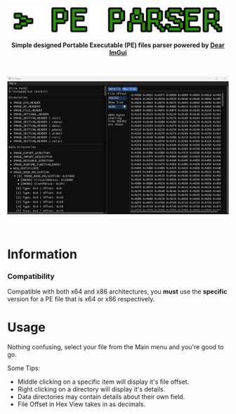 ![PEPARSER LOGO](Images/PEParser.svg "PEPARSER_LOGO")
<p align="center"><b>Simple designed Portable Executable (PE) files parser powered by <a href="https://github.com/ocornut/imgui" target="_blank">Dear ImGui</a></b></p>

<br>
<p align="center">
<img src="https://github.com/paskalian/PE-Parser/blob/master/Images/Menu.svg" alt="Menu"/>
</p>
<br>

# Information
### Compatibility
Compatible with both x64 and x86 architectures, you **must** use the **specific** version for a PE file that is x64 or x86 respectively.

# Usage
Nothing confusing, select your file from the Main menu and you're good to go.

Some Tips:
- Middle clicking on a specific item will display it's file offset.
- Right clicking on a directory will display it's details.
- Data directories may contain details about their own field.
- File Offset in Hex View takes in as decimals.
